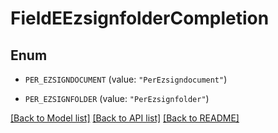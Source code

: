 # FieldEEzsignfolderCompletion

## Enum


* `PER_EZSIGNDOCUMENT` (value: `"PerEzsigndocument"`)

* `PER_EZSIGNFOLDER` (value: `"PerEzsignfolder"`)


[[Back to Model list]](../README.md#documentation-for-models) [[Back to API list]](../README.md#documentation-for-api-endpoints) [[Back to README]](../README.md)


